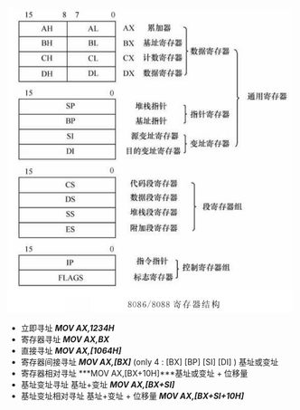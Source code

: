 <img src="./images/8086寄存器结构.png" style="zoom:80%;" />

- 立即寻址  ***MOV AX,1234H***
- 寄存器寻址  ***MOV AX,BX***
- 直接寻址  ***MOV AX,[1064H]***
- 寄存器间接寻址  ***MOV AX,[BX]*** (only 4 :  [BX] [BP] [SI] [DI] )  基址或变址
- 寄存器相对寻址   ***MOV AX,[BX+10H]***基址或变址 + 位移量
- 基址变址寻址 基址+变址  ***MOV AX,[BX+SI]***
- 基址变址相对寻址 基址+变址 + 位移量  ***MOV AX,[BX+SI+10H]***